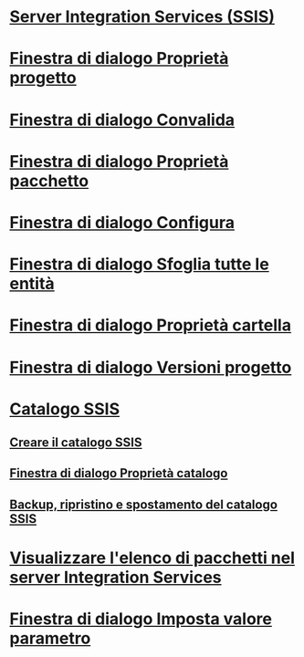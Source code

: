 # [Server Integration Services (SSIS)](integration-services-ssis-server-and-catalog.md)
# [Finestra di dialogo Proprietà progetto](project-properties-dialog-box.md)
# [Finestra di dialogo Convalida](validate-dialog-box.md)
# [Finestra di dialogo Proprietà pacchetto](package-properties-dialog-box.md)
# [Finestra di dialogo Configura](configure-dialog-box.md)
# [Finestra di dialogo Sfoglia tutte le entità](browse-all-principals-dialog-box.md)
# [Finestra di dialogo Proprietà cartella](folder-properties-dialog-box.md)
# [Finestra di dialogo Versioni progetto](project-versions-dialog-box.md)
# [Catalogo SSIS](ssis-catalog.md)
## [Creare il catalogo SSIS](../create-the-ssis-catalog.md)
## [Finestra di dialogo Proprietà catalogo](../catalog-properties-dialog-box.md)
## [Backup, ripristino e spostamento del catalogo SSIS](../backup-restore-and-move-the-ssis-catalog.md)
# [Visualizzare l'elenco di pacchetti nel server Integration Services](view-the-list-of-packages-on-the-integration-services-server.md)
# [Finestra di dialogo Imposta valore parametro](set-parameter-value-dialog-box.md)
